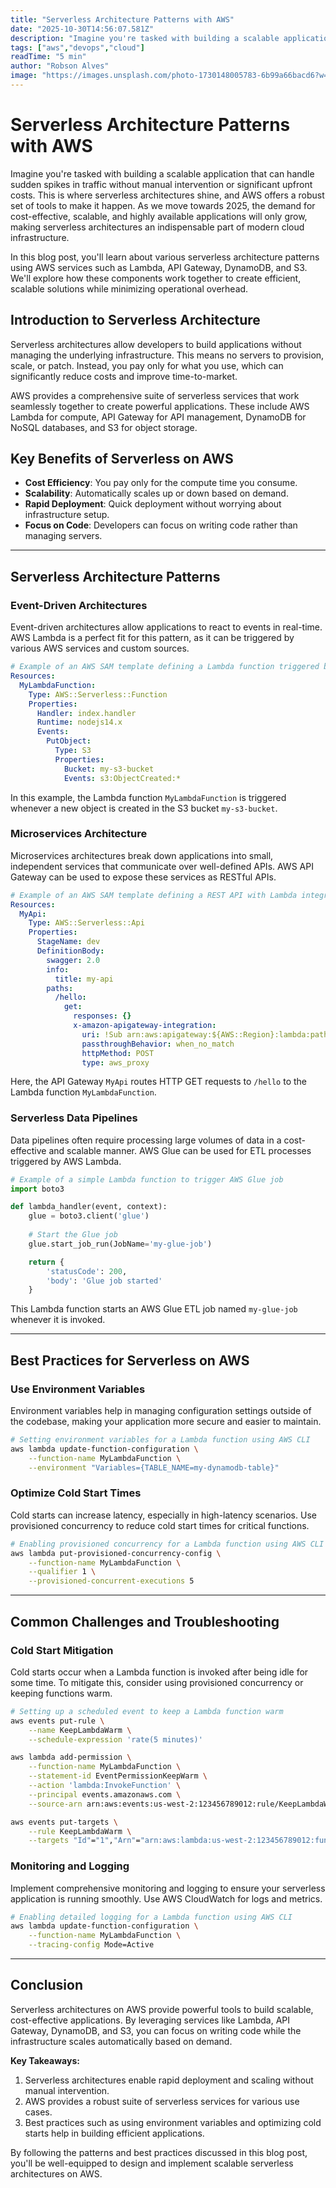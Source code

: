 ```yaml
---
title: "Serverless Architecture Patterns with AWS"
date: "2025-10-30T14:56:07.581Z"
description: "Imagine you're tasked with building a scalable application that can handle sudden spikes in traffic without manual intervention or significant upfront cost..."
tags: ["aws","devops","cloud"]
readTime: "5 min"
author: "Robson Alves"
image: "https://images.unsplash.com/photo-1730148005783-6b99a66bacd6?w=1200&q=80"
---
```


# Serverless Architecture Patterns with AWS

Imagine you're tasked with building a scalable application that can handle sudden spikes in traffic without manual intervention or significant upfront costs. This is where serverless architectures shine, and AWS offers a robust set of tools to make it happen. As we move towards 2025, the demand for cost-effective, scalable, and highly available applications will only grow, making serverless architectures an indispensable part of modern cloud infrastructure.

In this blog post, you'll learn about various serverless architecture patterns using AWS services such as Lambda, API Gateway, DynamoDB, and S3. We'll explore how these components work together to create efficient, scalable solutions while minimizing operational overhead.

## Introduction to Serverless Architecture

Serverless architectures allow developers to build applications without managing the underlying infrastructure. This means no servers to provision, scale, or patch. Instead, you pay only for what you use, which can significantly reduce costs and improve time-to-market.

AWS provides a comprehensive suite of serverless services that work seamlessly together to create powerful applications. These include AWS Lambda for compute, API Gateway for API management, DynamoDB for NoSQL databases, and S3 for object storage.

## Key Benefits of Serverless on AWS

- **Cost Efficiency**: You pay only for the compute time you consume.
- **Scalability**: Automatically scales up or down based on demand.
- **Rapid Deployment**: Quick deployment without worrying about infrastructure setup.
- **Focus on Code**: Developers can focus on writing code rather than managing servers.

---

## Serverless Architecture Patterns

### Event-Driven Architectures

Event-driven architectures allow applications to react to events in real-time. AWS Lambda is a perfect fit for this pattern, as it can be triggered by various AWS services and custom sources.

```yaml
# Example of an AWS SAM template defining a Lambda function triggered by S3
Resources:
  MyLambdaFunction:
    Type: AWS::Serverless::Function
    Properties:
      Handler: index.handler
      Runtime: nodejs14.x
      Events:
        PutObject:
          Type: S3
          Properties:
            Bucket: my-s3-bucket
            Events: s3:ObjectCreated:*
```

In this example, the Lambda function `MyLambdaFunction` is triggered whenever a new object is created in the S3 bucket `my-s3-bucket`.

### Microservices Architecture

Microservices architectures break down applications into small, independent services that communicate over well-defined APIs. AWS API Gateway can be used to expose these services as RESTful APIs.

```yaml
# Example of an AWS SAM template defining a REST API with Lambda integration
Resources:
  MyApi:
    Type: AWS::Serverless::Api
    Properties:
      StageName: dev
      DefinitionBody:
        swagger: 2.0
        info:
          title: my-api
        paths:
          /hello:
            get:
              responses: {}
              x-amazon-apigateway-integration:
                uri: !Sub arn:aws:apigateway:${AWS::Region}:lambda:path/2015-03-31/functions/${MyLambdaFunction.Arn}/invocations
                passthroughBehavior: when_no_match
                httpMethod: POST
                type: aws_proxy
```

Here, the API Gateway `MyApi` routes HTTP GET requests to `/hello` to the Lambda function `MyLambdaFunction`.

### Serverless Data Pipelines

Data pipelines often require processing large volumes of data in a cost-effective and scalable manner. AWS Glue can be used for ETL processes triggered by AWS Lambda.

```python
# Example of a simple Lambda function to trigger AWS Glue job
import boto3

def lambda_handler(event, context):
    glue = boto3.client('glue')
    
    # Start the Glue job
    glue.start_job_run(JobName='my-glue-job')

    return {
        'statusCode': 200,
        'body': 'Glue job started'
    }
```

This Lambda function starts an AWS Glue ETL job named `my-glue-job` whenever it is invoked.

---

## Best Practices for Serverless on AWS

### Use Environment Variables

Environment variables help in managing configuration settings outside of the codebase, making your application more secure and easier to maintain.

```bash
# Setting environment variables for a Lambda function using AWS CLI
aws lambda update-function-configuration \
    --function-name MyLambdaFunction \
    --environment "Variables={TABLE_NAME=my-dynamodb-table}"
```

### Optimize Cold Start Times

Cold starts can increase latency, especially in high-latency scenarios. Use provisioned concurrency to reduce cold start times for critical functions.

```bash
# Enabling provisioned concurrency for a Lambda function using AWS CLI
aws lambda put-provisioned-concurrency-config \
    --function-name MyLambdaFunction \
    --qualifier 1 \
    --provisioned-concurrent-executions 5
```

---

## Common Challenges and Troubleshooting

### Cold Start Mitigation

Cold starts occur when a Lambda function is invoked after being idle for some time. To mitigate this, consider using provisioned concurrency or keeping functions warm.

```bash
# Setting up a scheduled event to keep a Lambda function warm
aws events put-rule \
    --name KeepLambdaWarm \
    --schedule-expression 'rate(5 minutes)'

aws lambda add-permission \
    --function-name MyLambdaFunction \
    --statement-id EventPermissionKeepWarm \
    --action 'lambda:InvokeFunction' \
    --principal events.amazonaws.com \
    --source-arn arn:aws:events:us-west-2:123456789012:rule/KeepLambdaWarm

aws events put-targets \
    --rule KeepLambdaWarm \
    --targets "Id"="1","Arn"="arn:aws:lambda:us-west-2:123456789012:function:MyLambdaFunction"
```

### Monitoring and Logging

Implement comprehensive monitoring and logging to ensure your serverless application is running smoothly. Use AWS CloudWatch for logs and metrics.

```bash
# Enabling detailed logging for a Lambda function using AWS CLI
aws lambda update-function-configuration \
    --function-name MyLambdaFunction \
    --tracing-config Mode=Active
```

---

## Conclusion

Serverless architectures on AWS provide powerful tools to build scalable, cost-effective applications. By leveraging services like Lambda, API Gateway, DynamoDB, and S3, you can focus on writing code while the infrastructure scales automatically based on demand.

**Key Takeaways:**

1. Serverless architectures enable rapid deployment and scaling without manual intervention.
2. AWS provides a robust suite of serverless services for various use cases.
3. Best practices such as using environment variables and optimizing cold starts help in building efficient applications.

By following the patterns and best practices discussed in this blog post, you'll be well-equipped to design and implement scalable serverless architectures on AWS.